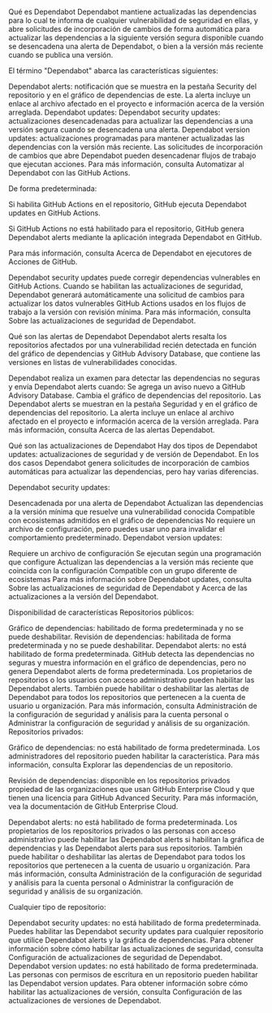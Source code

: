Qué es Dependabot
Dependabot mantiene actualizadas las dependencias para lo cual te informa de cualquier vulnerabilidad de seguridad en ellas, y abre solicitudes de incorporación de cambios de forma automática para actualizar las dependencias a la siguiente versión segura disponible cuando se desencadena una alerta de Dependabot, o bien a la versión más reciente cuando se publica una versión.

El término "Dependabot" abarca las características siguientes:

Dependabot alerts: notificación que se muestra en la pestaña Security del repositorio y en el gráfico de dependencias de este. La alerta incluye un enlace al archivo afectado en el proyecto e información acerca de la versión arreglada.
Dependabot updates:
Dependabot security updates: actualizaciones desencadenadas para actualizar las dependencias a una versión segura cuando se desencadena una alerta.
Dependabot version updates: actualizaciones programadas para mantener actualizadas las dependencias con la versión más reciente.
Las solicitudes de incorporación de cambios que abre Dependabot pueden desencadenar flujos de trabajo que ejecutan acciones. Para más información, consulta Automatizar al Dependabot con las GitHub Actions.

De forma predeterminada:

Si habilita GitHub Actions en el repositorio, GitHub ejecuta Dependabot updates en GitHub Actions.

Si GitHub Actions no está habilitado para el repositorio, GitHub genera Dependabot alerts mediante la aplicación integrada Dependabot en GitHub.

Para más información, consulta Acerca de Dependabot en ejecutores de Acciones de GitHub.

Dependabot security updates puede corregir dependencias vulnerables en GitHub Actions. Cuando se habilitan las actualizaciones de seguridad, Dependabot generará automáticamente una solicitud de cambios para actualizar los datos vulnerables GitHub Actions usados en los flujos de trabajo a la versión con revisión mínima. Para más información, consulta Sobre las actualizaciones de seguridad de Dependabot.

Qué son las alertas de Dependabot
Dependabot alerts resalta los repositorios afectados por una vulnerabilidad recién detectada en función del gráfico de dependencias y GitHub Advisory Database, que contiene las versiones en listas de vulnerabilidades conocidas.

Dependabot realiza un examen para detectar las dependencias no seguras y envía Dependabot alerts cuando:
Se agrega un aviso nuevo a GitHub Advisory Database.
Cambia el gráfico de dependencias del repositorio.
Las Dependabot alerts se muestran en la pestaña Seguridad y en el gráfico de dependencias del repositorio. La alerta incluye un enlace al archivo afectado en el proyecto e información acerca de la versión arreglada.
Para más información, consulta Acerca de las alertas Dependabot.

Qué son las actualizaciones de Dependabot
Hay dos tipos de Dependabot updates: actualizaciones de seguridad y de versión de Dependabot. En los dos casos Dependabot genera solicitudes de incorporación de cambios automáticas para actualizar las dependencias, pero hay varias diferencias.

Dependabot security updates:

Desencadenada por una alerta de Dependabot
Actualizan las dependencias a la versión mínima que resuelve una vulnerabilidad conocida
Compatible con ecosistemas admitidos en el gráfico de dependencias
No requiere un archivo de configuración, pero puedes usar uno para invalidar el comportamiento predeterminado.
Dependabot version updates:

Requiere un archivo de configuración
Se ejecutan según una programación que configure
Actualizan las dependencias a la versión más reciente que coincida con la configuración
Compatible con un grupo diferente de ecosistemas
Para más información sobre Dependabot updates, consulta Sobre las actualizaciones de seguridad de Dependabot y Acerca de las actualizaciones a la versión del Dependabot.

Disponibilidad de características
Repositorios públicos:

Gráfico de dependencias: habilitado de forma predeterminada y no se puede deshabilitar.
Revisión de dependencias: habilitada de forma predeterminada y no se puede deshabilitar.
Dependabot alerts: no está habilitado de forma predeterminada. GitHub detecta las dependencias no seguras y muestra información en el gráfico de dependencias, pero no genera Dependabot alerts de forma predeterminada. Los propietarios de repositorios o los usuarios con acceso administrativo pueden habilitar las Dependabot alerts. También puede habilitar o deshabilitar las alertas de Dependabot para todos los repositorios que pertenecen a la cuenta de usuario u organización. Para más información, consulta Administración de la configuración de seguridad y análisis para la cuenta personal o Administrar la configuración de seguridad y análisis de su organización.
Repositorios privados:

Gráfico de dependencias: no está habilitado de forma predeterminada. Los administradores del repositorio pueden habilitar la característica. Para más información, consulta Explorar las dependencias de un repositorio.

Revisión de dependencias: disponible en los repositorios privados propiedad de las organizaciones que usan GitHub Enterprise Cloud y que tienen una licencia para GitHub Advanced Security. Para más información, vea la documentación de GitHub Enterprise Cloud.

Dependabot alerts: no está habilitado de forma predeterminada. Los propietarios de los repositorios privados o las personas con acceso administrativo puede habilitar las Dependabot alerts si habilitan la gráfica de dependencias y las Dependabot alerts para sus repositorios. También puede habilitar o deshabilitar las alertas de Dependabot para todos los repositorios que pertenecen a la cuenta de usuario u organización. Para más información, consulta Administración de la configuración de seguridad y análisis para la cuenta personal o Administrar la configuración de seguridad y análisis de su organización.

Cualquier tipo de repositorio:

Dependabot security updates: no está habilitado de forma predeterminada. Puedes habilitar las Dependabot security updates para cualquier repositorio que utilice Dependabot alerts y la gráfica de dependencias. Para obtener información sobre cómo habilitar las actualizaciones de seguridad, consulta Configuración de actualizaciones de seguridad de Dependabot.
Dependabot version updates: no está habilitado de forma predeterminada. Las personas con permisos de escritura en un repositorio pueden habilitar las Dependabot version updates. Para obtener información sobre cómo habilitar las actualizaciones de versión, consulta Configuración de las actualizaciones de versiones de Dependabot.
